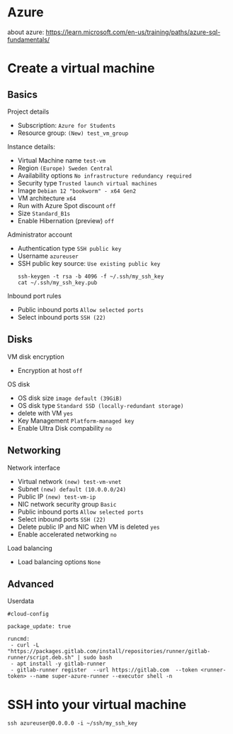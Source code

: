 # Azure
about azure: https://learn.microsoft.com/en-us/training/paths/azure-sql-fundamentals/

# Create a virtual machine

## Basics

Project details

- Subscription: `Azure for Students`
- Resource group: `(New) test_vm_group`

Instance details:

- Virtual Machine name `test-vm`
- Region `(Europe) Sweden Central`
- Availability options `No infrastructure redundancy required`
- Security type `Trusted launch virtual machines`
- Image `Debian 12 "bookworm" - x64 Gen2`
- VM architecture `x64`
- Run with Azure Spot discount `off`
- Size `Standard_B1s`
- Enable Hibernation (preview) `off`


Administrator account

- Authentication type `SSH public key`
- Username `azureuser`
- SSH public key source: `Use existing public key`
  ```
  ssh-keygen -t rsa -b 4096 -f ~/.ssh/my_ssh_key
  cat ~/.ssh/my_ssh_key.pub
  ```

Inbound port rules

- Public inbound ports `Allow selected ports`
- Select inbound ports `SSH (22)`

## Disks

VM disk encryption 

- Encryption at host `off`

OS disk

- OS disk size `image default (39GiB)`
- OS disk type `Standard SSD (locally-redundant storage)`
- delete with VM `yes`
- Key Management `Platform-managed key`
- Enable Ultra Disk compability `no`

## Networking

Network interface

- Virtual network `(new) test-vm-vnet`
- Subnet `(new) default (10.0.0.0/24)`
- Public IP `(new) test-vm-ip`
- NIC network security group `Basic`
- Public inbound ports `Allow selected ports`
- Select inbound ports `SSH (22)`
- Delete public IP and NIC when VM is deleted `yes`
- Enable accelerated networking `no`

Load balancing

- Load balancing options `None`

## Advanced

Userdata

```
#cloud-config

package_update: true

runcmd:
 - curl -L "https://packages.gitlab.com/install/repositories/runner/gitlab-runner/script.deb.sh" | sudo bash
 - apt install -y gitlab-runner
 - gitlab-runner register  --url https://gitlab.com  --token <runner-token> --name super-azure-runner --executor shell -n
```

# SSH into your virtual machine
```
ssh azureuser@0.0.0.0 -i ~/ssh/my_ssh_key
```
